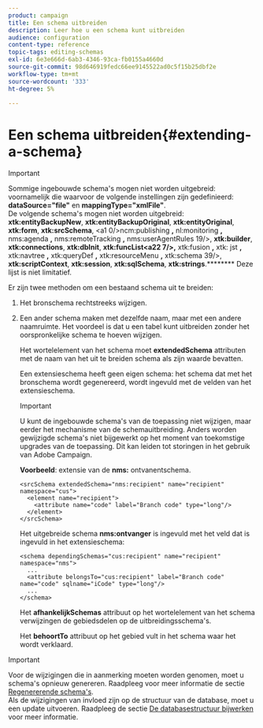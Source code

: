 ```yaml
---
product: campaign
title: Een schema uitbreiden
description: Leer hoe u een schema kunt uitbreiden
audience: configuration
content-type: reference
topic-tags: editing-schemas
exl-id: 6e3e666d-6ab3-4346-93ca-fb0155a4660d
source-git-commit: 98d646919fedc66ee9145522ad0c5f15b25dbf2e
workflow-type: tm+mt
source-wordcount: '333'
ht-degree: 5%

---
```


# Een schema uitbreiden{#extending-a-schema}

>[!IMPORTANT]
>
>Sommige ingebouwde schema&#39;s mogen niet worden uitgebreid: voornamelijk die waarvoor de volgende instellingen zijn gedefinieerd:\
>**dataSource=&quot;file&quot;** en  **mappingType=&quot;xmlFile&quot;**.\
>De volgende schema&#39;s mogen niet worden uitgebreid: **xtk:entityBackupNew**, **xtk:entityBackupOriginal**, **xtk:entityOriginal**, **xtk:form**, **xtk:srcSchema**, &lt;a1 0/>ncm:publishing **,** nl:monitoring **,** nms:agenda **,** nms:remoteTracking **,** nms:userAgentRules 19/>, **xtk:builder**, **xtk:connections**, **xtk:dbInit**, **xtk:funcList&lt;a22 7/>,** xtk:fusion **,** xtk: jst **,** xtk:navtree **,** xtk:queryDef **,** xtk:resourceMenu **,** xtk:schema 39/>, **xtk:scriptContext**, **xtk:session**, **xtk:sqlSchema**, **xtk:strings**.********
>Deze lijst is niet limitatief.

Er zijn twee methoden om een bestaand schema uit te breiden:

1. Het bronschema rechtstreeks wijzigen.
1. Een ander schema maken met dezelfde naam, maar met een andere naamruimte. Het voordeel is dat u een tabel kunt uitbreiden zonder het oorspronkelijke schema te hoeven wijzigen.

   Het wortelelement van het schema moet **extendedSchema** attributen met de naam van het uit te breiden schema als zijn waarde bevatten.

   Een extensieschema heeft geen eigen schema: het schema dat met het bronschema wordt gegenereerd, wordt ingevuld met de velden van het extensieschema.

   >[!IMPORTANT]
   >
   >U kunt de ingebouwde schema&#39;s van de toepassing niet wijzigen, maar eerder het mechanisme van de schemauitbreiding. Anders worden gewijzigde schema&#39;s niet bijgewerkt op het moment van toekomstige upgrades van de toepassing. Dit kan leiden tot storingen in het gebruik van Adobe Campaign.

   **Voorbeeld**: extensie van de  **nms:** ontvanentschema.

   ```
   <srcSchema extendedSchema="nms:recipient" name="recipient" namespace="cus">
     <element name="recipient">
       <attribute name="code" label="Branch code" type="long"/>
     </element>
   </srcSchema>
   ```

   Het uitgebreide schema **nms:ontvanger** is ingevuld met het veld dat is ingevuld in het extensieschema:

   ```
   <schema dependingSchemas="cus:recipient" name="recipient" namespace="nms">
     ...
     <attribute belongsTo="cus:recipient" label="Branch code" name="code" sqlname="iCode" type="long"/>
     ...
   </schema>
   ```

   Het **afhankelijkSchemas** attribuut op het wortelelement van het schema verwijzingen de gebiedsdelen op de uitbreidingsschema&#39;s.

   Het **behoortTo** attribuut op het gebied vult in het schema waar het wordt verklaard.

>[!IMPORTANT]
>
>Voor de wijzigingen die in aanmerking moeten worden genomen, moet u schema&#39;s opnieuw genereren. Raadpleeg voor meer informatie de sectie [Regenererende schema&#39;s](../../configuration/using/regenerating-schemas.md).\
>Als de wijzigingen van invloed zijn op de structuur van de database, moet u een update uitvoeren. Raadpleeg de sectie [De databasestructuur bijwerken](../../configuration/using/updating-the-database-structure.md) voor meer informatie.
